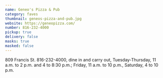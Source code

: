 ```yaml
---
name: Geneo's Pizza & Pub
category: faves
thumbnail: geneos-pizza-and-pub.jpg
website: https://geneopizza.com/
number: 816-232-4000
pickup: true
delivery: false
masks: true
masked: false
---
```

809 Francis St. 816-232-4000, dine in and carry out, Tuesday-Thursday, 11 a.m. to 2 p.m. and 4 to 8:30 p.m.; Friday, 11 a.m. to 10 p.m., Saturday, 4 to 10 p.m.